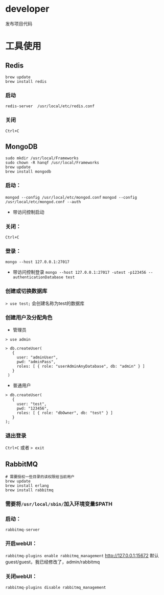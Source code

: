 # developer
发布项目代码
# 工具使用
## Redis
```shell
brew update
brew install redis
```

### 启动
`redis-server  /usr/local/etc/redis.conf`

### 关闭
`Ctrl+C`

## MongoDB
```shell
sudo mkdir /usr/local/Frameworks
sudo chown -R hanqf /usr/local/Frameworks
brew update
brew install mongodb
```

### 启动：
`mongod --config /usr/local/etc/mongod.conf`
`mongod --config /usr/local/etc/mongod.conf --auth`

* 带访问控制启动

### 关闭：
`Ctrl+C`

### 登录：
`mongo --host 127.0.0.1:27017`

* 带访问控制登录
`mongo --host 127.0.0.1:27017 -utest -p123456 --authenticationDatabase test`

### 创建或切换数据库
`> use test;` 会创建名称为test的数据库

### 创建用户及分配角色
* 管理员
```
> use admin

> db.createUser(
   {
     user: "adminUser",
     pwd: "adminPass",
     roles: [ { role: "userAdminAnyDatabase", db: "admin" } ]
   }
 )
```

* 普通用户
```shell
> db.createUser(
   {
     user: "test",
     pwd: "123456",
     roles: [ { role: "dbOwner", db: "test" } ]
   }
);
```

### 退出登录
`Ctrl+C` 或者 `> exit`


## RabbitMQ
```shell
# 需要授权一些目录的读权限给当前用户
brew update
brew install erlang
brew install rabbitmq
```

### 需要将`/usr/local/sbin/`加入环境变量$PATH


### 启动：
`rabbitmq-server`

### 开启webUI：
`rabbitmq-plugins enable rabbitmq_management`
http://127.0.0.1:15672 默认guest/guest，我已经修改了，admin/rabbitmq

### 关闭webUI：
`rabbitmq-plugins disable rabbitmq_management`
